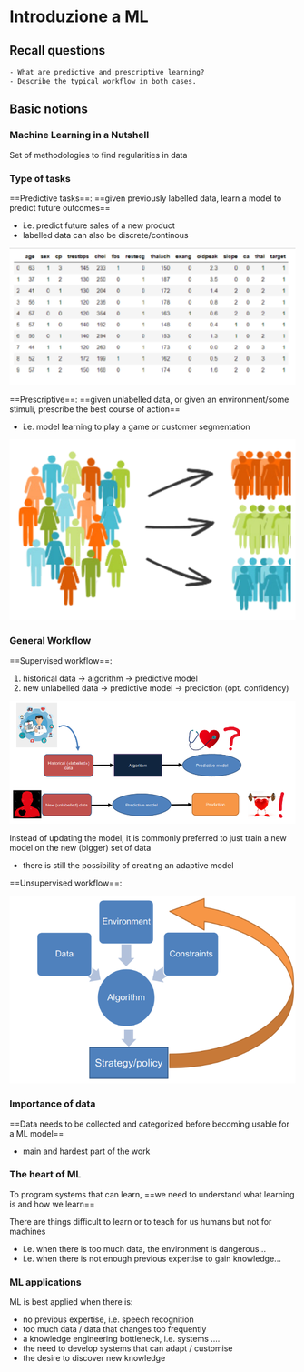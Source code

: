 # Introduzione a ML

## Recall questions
    - What are predictive and prescriptive learning?
    - Describe the typical workflow in both cases.

## Basic notions

### Machine Learning in a Nutshell

Set of methodologies to find regularities in data

### Type of tasks

==Predictive tasks==: ==given previously labelled data, learn a model to predict future outcomes== 
- i.e. predict future sales of a new product
- labelled data can also be discrete/continous

![](../../../static/ML/pred.png)

==Prescriptive==: ==given unlabelled data, or given an environment/some stimuli, prescribe the best course of action==
- i.e. model learning to play a game or customer segmentation

![](../../../static/ML/presc.png)

### General Workflow

==Supervised workflow==: 
1. historical data $\to$ algorithm $\to$ predictive model
2. new unlabelled data $\to$ predictive model $\to$ prediction (opt. confidency)

![](../../../static/ML/wopred.png)

Instead of updating the model, it is commonly preferred to just train a new model on the new (bigger) set of data
- there is still the possibility of creating an adaptive model

==Unsupervised workflow==:

![](../../../static/ML/wopresc.png)

### Importance of data

==Data needs to be collected and categorized before becoming usable for a ML model==
- main and hardest part of the work

### The heart of ML

To program systems that can learn, ==we need to understand what learning is and how we learn==

There are things difficult to learn or to teach for us humans but not for machines
- i.e. when there is too much data, the environment is dangerous...
- i.e. when there is not enough previous expertise to gain knowledge...

### ML applications

ML is best applied when there is:
- no previous expertise, i.e. speech recognition
- too much data / data that changes too frequently
- a knowledge engineering bottleneck, i.e. systems ....
- the need to develop systems that can adapt / customise 
- the desire to discover new knowledge






